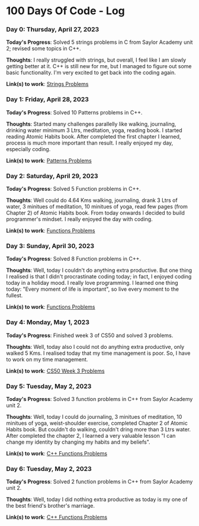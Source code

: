 # 100 Days Of Code - Log

### Day 0: Thursday, April 27, 2023

**Today's Progress**: Solved 5 strings problems in C from Saylor Academy unit 2; revised some topics in C++.

**Thoughts**: I really struggled with strings, but overall, I feel like I am slowly getting better at it. C++ is still new for me, but I managed to figure out some basic functionality. I'm very excited to get back into the coding again.

**Link(s) to work**: [Strings Problems](https://github.com/Swastik-Chakravorty/Learning_CPP/tree/master/Unit2)

### Day 1: Friday, April 28, 2023

**Today's Progress**: Solved 10 Patterns problems in C++.

**Thoughts**: Started many challenges parallelly like walking, journaling, drinking water minimum 3 Ltrs, meditation, yoga, reading book. I started reading Atomic Habits book. After completed the first chapter I learned, process is much more important than result. I really enjoyed my day, especially coding.

**Link(s) to work**: [Patterns Problems](https://github.com/Swastik-Chakravorty/Learning_CPP/tree/master/Patterns)

### Day 2: Saturday, April 29, 2023

**Today's Progress**: Solved 5 Function problems in C++.

**Thoughts**: Well could do 4.64 Kms walking, journaling, drank 3 Ltrs of water, 3 minitues of meditation, 10 minitues of yoga, read few pages (from Chapter 2) of Atomic Habits book. From today onwards I decided to build programmer's mindset. I really enjoyed the day with coding.

**Link(s) to work**: [Functions Problems](https://github.com/Swastik-Chakravorty/Learning_CPP/tree/master/functions)

### Day 3: Sunday, April 30, 2023

**Today's Progress**: Solved 8 Function problems in C++.

**Thoughts**: Well, today I couldn't do anything extra productive. But one thing I realised is that I didn't procrastinate coding today; in fact, I enjoyed coding today in a holiday mood. I really love programming. I learned one thing today: "Every moment of life is important", so live every moment to the fullest.

**Link(s) to work**: [Functions Problems](https://github.com/Swastik-Chakravorty/Learning_CPP/tree/master/functions)

### Day 4: Monday, May 1, 2023

**Today's Progress**: Finished week 3 of CS50 and solved 3 problems.

**Thoughts**: Well, today also I could not do anything extra productive, only walked 5 Kms. I realised today that my time management is poor. So, I have to work on my time management.

**Link(s) to work**: [CS50 Week 3 Problems](https://github.com/code50/112097563)

### Day 5: Tuesday, May 2, 2023

**Today's Progress**: Solved 3 function problems in C++ from Saylor Academy unit 2.

**Thoughts**: Well, today I could do journaling, 3 minitues of meditation, 10 minitues of yoga, weist-shoulder exercise, completed Chapter 2 of Atomic Habits book. But couldn't do walking, couldn't dring more than 3 Ltrs water. After completed the chapter 2, I learned a very valuable lesson "I can change my identity by changing my habits and my beliefs".

**Link(s) to work**: [C++ Functions Problems](https://github.com/Swastik-Chakravorty/Learning_CPP/tree/master/Unit2/function)

### Day 6: Tuesday, May 2, 2023

**Today's Progress**: Solved 2 function problems in C++ from Saylor Academy unit 2.

**Thoughts**: Well, today I did nothing extra productive as today is my one of the best friend's brother's marriage.

**Link(s) to work**: [C++ Functions Problems](https://github.com/Swastik-Chakravorty/Learning_CPP/tree/master/Unit2/function)
